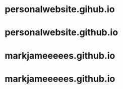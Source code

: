# personalwebsite.gihub.io
# personalwebsite.github.io
# markjameeeees.github.io
# markjameeeees.github.io

